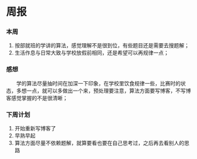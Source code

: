 # 周报

### 本周
1. 按部就班的学讲的算法，感觉理解不是很到位，有些题目还是需要去搜题解；
2. 生活作息与日常大致与学校放假前相同，还是希望可以再规律一点；

### 感想
　　学的算法尽量抽时间在加深一下印象，在学校里饮食规律一些，比赛时的状态，多想一点，就可以多做出一个来，预处理要注意，算法方面要写博客，不写博客感觉掌握的不是很清晰；

### 下周计划
1. 开始重新写博客了
2. 早熟早起
3. 算法方面尽量不依赖题解，就算要看也要在自己思考过，之后再去看别人的思路

